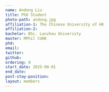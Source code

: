 ```yaml
---
name: Andong Liu
title: PhD Student
photo-path: andong.jpg
affiliation-1: The Chinese University of HK
affiliation-2: 
bachelor: BSc. Lanzhou University
master: MPhil CUHK
phd:  
email:
twitter: 
github: 
ordering: 8
start_date: 2025-08-01
end_date: 
post-stay-position: 
layout: members
---
```


